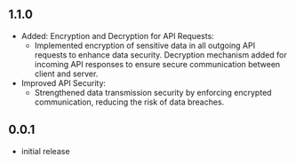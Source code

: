 ## 1.1.0
* Added: Encryption and Decryption for API Requests:
    * Implemented encryption of sensitive data in all outgoing API requests to enhance data security.
      Decryption mechanism added for incoming API responses to ensure secure communication between client and server.
* Improved API Security:
    * Strengthened data transmission security by enforcing encrypted communication, reducing the risk of data breaches.

## 0.0.1

* initial release
